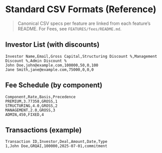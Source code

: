 # Standard CSV Formats (Reference)

> Canonical CSV specs per feature are linked from each feature’s README. For Fees, see `FEATURES/fees/README.md`.

## Investor List (with discounts)

```csv
Investor Name,Email,Gross Capital,Structuring Discount %,Management Discount %,Admin Discount %
John Doe,john@example.com,100000,50,0,100
Jane Smith,jane@example.com,75000,0,0,0
```

## Fee Schedule (by component)

```csv
Component,Rate,Basis,Precedence
PREMIUM,3.77358,GROSS,1
STRUCTURING,4.0,GROSS,2
MANAGEMENT,2.0,GROSS,3
ADMIN,450,FIXED,4
```

## Transactions (example)

```csv
Transaction ID,Investor,Deal,Amount,Date,Type
1,John Doe,GRQAI,100000,2025-07-01,commitment
```
